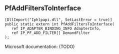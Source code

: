 ## PfAddFiltersToInterface

```
[DllImport("Iphlpapi.dll", SetLastError = true)]
public static extern int PfAddFiltersToInterface(
   ref IP_ADAPTER_BINDING_INFO AdapterInfo,
   ref IP_PF_ADD_FILTER[] DemandFilter
);
```

Microsoft documentation: (TODO)
